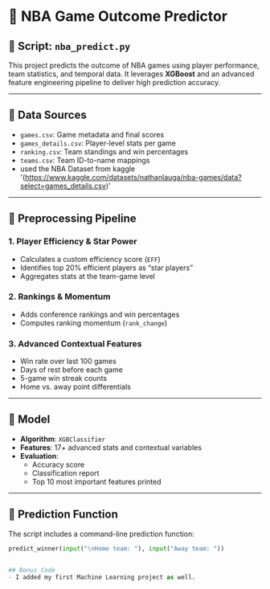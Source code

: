 # 🏀 NBA Game Outcome Predictor

## 📌 Script: `nba_predict.py`

This project predicts the outcome of NBA games using player performance, team statistics, and temporal data. It leverages **XGBoost** and an advanced feature engineering pipeline to deliver high prediction accuracy.

---

## 📁 Data Sources

- `games.csv`: Game metadata and final scores  
- `games_details.csv`: Player-level stats per game  
- `ranking.csv`: Team standings and win percentages  
- `teams.csv`: Team ID-to-name mappings
- used the NBA Dataset from kaggle '(https://www.kaggle.com/datasets/nathanlauga/nba-games/data?select=games_details.csv)'

---

## 🧪 Preprocessing Pipeline

### 1. Player Efficiency & Star Power
- Calculates a custom efficiency score (`EFF`)
- Identifies top 20% efficient players as “star players”
- Aggregates stats at the team-game level

### 2. Rankings & Momentum
- Adds conference rankings and win percentages
- Computes ranking momentum (`rank_change`)

### 3. Advanced Contextual Features
- Win rate over last 100 games
- Days of rest before each game
- 5-game win streak counts
- Home vs. away point differentials

---

## 🧠 Model

- **Algorithm**: `XGBClassifier`
- **Features**: 17+ advanced stats and contextual variables
- **Evaluation**:
  - Accuracy score
  - Classification report
  - Top 10 most important features printed

---

## 🧙 Prediction Function

The script includes a command-line prediction function:

```python
predict_winner(input("\nHome team: "), input("Away team: "))


## Bonus Code
- I added my first Machine Learning project as well.
